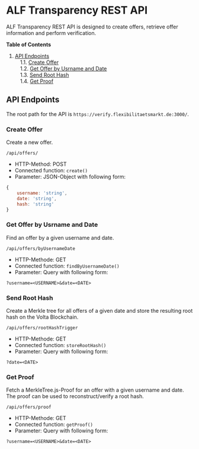# ALF Transparency REST API
ALF Transparency REST API is designed to create offers, retrieve offer information and perform verification.

**Table of Contents**
<!-- MDTOC maxdepth:6 firsth1:0 numbering:1 flatten:0 bullets:0 updateOnSave:1 -->

1. [API Endpoints](#api-endpoints)   
&emsp;1.1. [Create Offer](#create-offer)   
&emsp;1.2. [Get Offer by Usrname and Date](#get-offer-by-usrname-and-date)   
&emsp;1.3. [Send Root Hash](#send-root-hash)   
&emsp;1.4. [Get Proof](#get-proof)   

<!-- /MDTOC -->
## API Endpoints
The root path for the API is `https://verify.flexibilitaetsmarkt.de:3000/`.

### Create Offer
Create a new offer.
```
/api/offers/
```

- HTTP-Method: POST
- Connected function: `create()`
- Parameter: JSON-Object with following form:
```javascript
{
    username: 'string',
    date: 'string',
    hash: 'string'
}
```
### Get Offer by Usrname and Date
Find an offer by a given username and date.
```
/api/offers/byUsernameDate
```

- HTTP-Methode: GET
- Connected function: `findByUsernameDate()`
- Parameter: Query with following form:
```
?username=<USERNAME>&date=<DATE>
```
### Send Root Hash
Create a Merkle tree for all offers of a given date and store the resulting root hash on the Volta Blockchain.
```
/api/offers/rootHashTrigger
```

- HTTP-Methode: GET
- Connected function: `storeRootHash()`
- Parameter: Query with following form:
```
?date=<DATE>
```
### Get Proof
Fetch a MerkleTree.js-Proof for an offer with a given username and date. The proof can be used to reconstruct/verify a root hash.
```
/api/offers/proof
```
- HTTP-Methode: GET
- Connected function: `getProof()`
- Parameter: Query with following form:
```
?username=<USERNAME>&date=<DATE>
```
